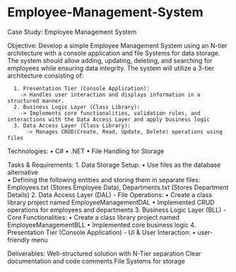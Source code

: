 # Employee-Management-System
Case Study: Employee Management System 

Objective: 
      Develop a simple Employee Management System using an N-tier architecture with a console application and file 
      Systems for data storage. The system should allow adding, updating, deleting, and searching for employees while 
      ensuring data integrity. The system will utilize a 3-tier architecture consisting of: 

      1. Presentation Tier (Console Application): 
        -> Handles user interaction and displays information in a structured manner. 
      2. Business Logic Layer (Class Library): 
        -> Implements core functionalities, validation rules, and interactions with the Data Access Layer and apply business logic 
      3. Data Access Layer (Class Library): 
          -> Manages CRUD(Create, Read, Update, Delete) operations using files 

Technologies: 
• C# 
• .NET 
• File Handling for Storage 
 
 
Tasks & Requirements: 
    1. Data Storage Setup: 
        • Use files as the database alternative  
        • Defining the following entities and storing them in separate files:  Employees.txt (Stores Employee Data), Departments.txt (Stores Department Details) 
    2. Data Access Layer (DAL) - File Operations: 
        • Create a class library project named EmployeeManagementDAL 
        • Implemented CRUD operations for employees and departments 
    3. Business Logic Layer (BLL) - Core Functionalities: 
        • Create a class library project named EmployeeManagementBLL 
        • Implemented core business logic 
    4. Presentation Tier (Console Application) - UI & User Interaction: 
        • user-friendly menu 
 
Deliverables: 
    Well-structured solution with N-Tier separation 
    Clear documentation and code comments 
    File Systems for storage 
